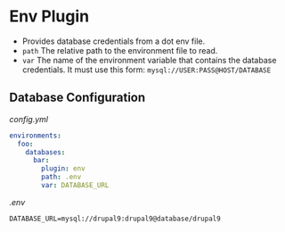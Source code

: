 # Env Plugin

* Provides database credentials from a dot env file.
* `path` The relative path to the environment file to read.
* `var` The name of the environment variable that contains the database credentials. It must use this form: `mysql://USER:PASS@HOST/DATABASE`

## Database Configuration

_config.yml_

```yaml
environments:
  foo:
    databases:
      bar:
        plugin: env
        path: .env
        var: DATABASE_URL
```

_.env_

```shell
DATABASE_URL=mysql://drupal9:drupal9@database/drupal9

```
